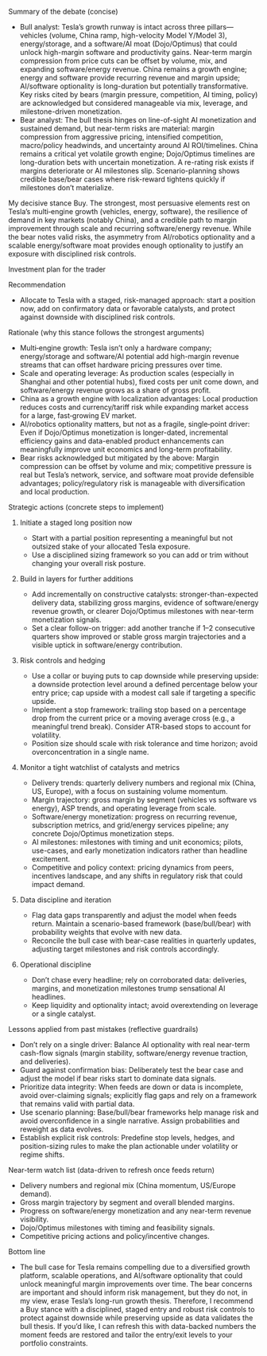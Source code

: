 Summary of the debate (concise)
- Bull analyst: Tesla’s growth runway is intact across three pillars—vehicles (volume, China ramp, high-velocity Model Y/Model 3), energy/storage, and a software/AI moat (Dojo/Optimus) that could unlock high-margin software and productivity gains. Near-term margin compression from price cuts can be offset by volume, mix, and expanding software/energy revenue. China remains a growth engine; energy and software provide recurring revenue and margin upside; AI/software optionality is long-duration but potentially transformative. Key risks cited by bears (margin pressure, competition, AI timing, policy) are acknowledged but considered manageable via mix, leverage, and milestone-driven monetization.
- Bear analyst: The bull thesis hinges on line-of-sight AI monetization and sustained demand, but near-term risks are material: margin compression from aggressive pricing, intensified competition, macro/policy headwinds, and uncertainty around AI ROI/timelines. China remains a critical yet volatile growth engine; Dojo/Optimus timelines are long-duration bets with uncertain monetization. A re-rating risk exists if margins deteriorate or AI milestones slip. Scenario-planning shows credible base/bear cases where risk-reward tightens quickly if milestones don’t materialize.

My decisive stance
Buy. The strongest, most persuasive elements rest on Tesla’s multi‑engine growth (vehicles, energy, software), the resilience of demand in key markets (notably China), and a credible path to margin improvement through scale and recurring software/energy revenue. While the bear notes valid risks, the asymmetry from AI/robotics optionality and a scalable energy/software moat provides enough optionality to justify an exposure with disciplined risk controls.

Investment plan for the trader

Recommendation
- Allocate to Tesla with a staged, risk-managed approach: start a position now, add on confirmatory data or favorable catalysts, and protect against downside with disciplined risk controls.

Rationale (why this stance follows the strongest arguments)
- Multi‑engine growth: Tesla isn’t only a hardware company; energy/storage and software/AI potential add high-margin revenue streams that can offset hardware pricing pressures over time.
- Scale and operating leverage: As production scales (especially in Shanghai and other potential hubs), fixed costs per unit come down, and software/energy revenue grows as a share of gross profit.
- China as a growth engine with localization advantages: Local production reduces costs and currency/tariff risk while expanding market access for a large, fast‑growing EV market.
- AI/robotics optionality matters, but not as a fragile, single‑point driver: Even if Dojo/Optimus monetization is longer-dated, incremental efficiency gains and data-enabled product enhancements can meaningfully improve unit economics and long-term profitability.
- Bear risks acknowledged but mitigated by the above: Margin compression can be offset by volume and mix; competitive pressure is real but Tesla’s network, service, and software moat provide defensible advantages; policy/regulatory risk is manageable with diversification and local production.

Strategic actions (concrete steps to implement)
1) Initiate a staged long position now
   - Start with a partial position representing a meaningful but not outsized stake of your allocated Tesla exposure.
   - Use a disciplined sizing framework so you can add or trim without changing your overall risk posture.

2) Build in layers for further additions
   - Add incrementally on constructive catalysts: stronger-than-expected delivery data, stabilizing gross margins, evidence of software/energy revenue growth, or clearer Dojo/Optimus milestones with near-term monetization signals.
   - Set a clear follow-on trigger: add another tranche if 1–2 consecutive quarters show improved or stable gross margin trajectories and a visible uptick in software/energy contribution.

3) Risk controls and hedging
   - Use a collar or buying puts to cap downside while preserving upside: a downside protection level around a defined percentage below your entry price; cap upside with a modest call sale if targeting a specific upside.
   - Implement a stop framework: trailing stop based on a percentage drop from the current price or a moving average cross (e.g., a meaningful trend break). Consider ATR-based stops to account for volatility.
   - Position size should scale with risk tolerance and time horizon; avoid overconcentration in a single name.

4) Monitor a tight watchlist of catalysts and metrics
   - Delivery trends: quarterly delivery numbers and regional mix (China, US, Europe), with a focus on sustaining volume momentum.
   - Margin trajectory: gross margin by segment (vehicles vs software vs energy), ASP trends, and operating leverage from scale.
   - Software/energy monetization: progress on recurring revenue, subscription metrics, and grid/energy services pipeline; any concrete Dojo/Optimus monetization steps.
   - AI milestones: milestones with timing and unit economics; pilots, use-cases, and early monetization indicators rather than headline excitement.
   - Competitive and policy context: pricing dynamics from peers, incentives landscape, and any shifts in regulatory risk that could impact demand.

5) Data discipline and iteration
   - Flag data gaps transparently and adjust the model when feeds return. Maintain a scenario-based framework (base/bull/bear) with probability weights that evolve with new data.
   - Reconcile the bull case with bear-case realities in quarterly updates, adjusting target milestones and risk controls accordingly.

6) Operational discipline
   - Don’t chase every headline; rely on corroborated data: deliveries, margins, and monetization milestones trump sensational AI headlines.
   - Keep liquidity and optionality intact; avoid overextending on leverage or a single catalyst.

Lessons applied from past mistakes (reflective guardrails)
- Don’t rely on a single driver: Balance AI optionality with real near-term cash-flow signals (margin stability, software/energy revenue traction, and deliveries).
- Guard against confirmation bias: Deliberately test the bear case and adjust the model if bear risks start to dominate data signals.
- Prioritize data integrity: When feeds are down or data is incomplete, avoid over-claiming signals; explicitly flag gaps and rely on a framework that remains valid with partial data.
- Use scenario planning: Base/bull/bear frameworks help manage risk and avoid overconfidence in a single narrative. Assign probabilities and reweight as data evolves.
- Establish explicit risk controls: Predefine stop levels, hedges, and position-sizing rules to make the plan actionable under volatility or regime shifts.

Near-term watch list (data-driven to refresh once feeds return)
- Delivery numbers and regional mix (China momentum, US/Europe demand).
- Gross margin trajectory by segment and overall blended margins.
- Progress on software/energy monetization and any near-term revenue visibility.
- Dojo/Optimus milestones with timing and feasibility signals.
- Competitive pricing actions and policy/incentive changes.

Bottom line
- The bull case for Tesla remains compelling due to a diversified growth platform, scalable operations, and AI/software optionality that could unlock meaningful margin improvements over time. The bear concerns are important and should inform risk management, but they do not, in my view, erase Tesla’s long-run growth thesis. Therefore, I recommend a Buy stance with a disciplined, staged entry and robust risk controls to protect against downside while preserving upside as data validates the bull thesis. If you’d like, I can refresh this with data-backed numbers the moment feeds are restored and tailor the entry/exit levels to your portfolio constraints.